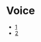 Voice
==

- [1](https://github.com/amzn/alexa-avs-raspberry-pi)
- [2](https://software.intel.com/en-us/blogs/2016/02/18/how-to-get-edison-to-espeak-with-a-scottish-accent)

